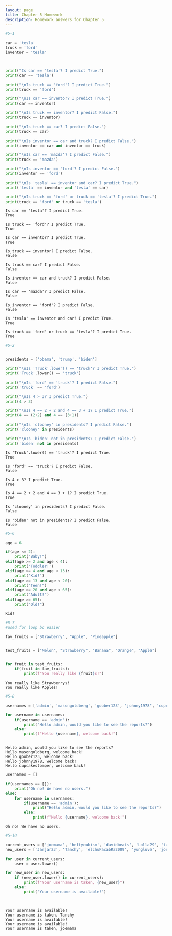 ```yaml
---
layout: page
title: Chapter 5 Homework
description: Homework answers for Chapter 5
---
```




```python
#5-1

car = 'tesla'
truck = 'ford'
inventor = 'tesla'



print("Is car == 'tesla'? I predict True.")
print(car == 'tesla')

print("\nIs truck == 'ford'? I predict True.")
print(truck == 'ford')

print("\nIs car == inventor? I predict True.")
print(car == inventor)

print("\nIs truck == inventor? I predict False.")
print(truck == inventor)

print("\nIs truck == car? I predict False.")
print(truck == car)

print("\nIs inventor == car and truck? I predict False.")
print(inventor == car and inventor == truck)

print("\nIs car == 'mazda'? I predict False.")
print(truck == 'mazda')

print("\nIs inventor == 'ford'? I predict False.")
print(inventor == 'ford')

print("\nIs 'tesla' == inventor and car? I predict True.")
print('tesla' == inventor and 'tesla' == car)

print("\nIs truck == 'ford' or truck == 'tesla'? I predict True.")
print(truck == 'ford' or truck == 'tesla')
```

    Is car == 'tesla'? I predict True.
    True
    
    Is truck == 'ford'? I predict True.
    True
    
    Is car == inventor? I predict True.
    True
    
    Is truck == inventor? I predict False.
    False
    
    Is truck == car? I predict False.
    False
    
    Is inventor == car and truck? I predict False.
    False
    
    Is car == 'mazda'? I predict False.
    False
    
    Is inventor == 'ford'? I predict False.
    False
    
    Is 'tesla' == inventor and car? I predict True.
    True
    
    Is truck == 'ford' or truck == 'tesla'? I predict True.
    True



```python
#5-2


presidents = ['obama', 'trump', 'biden']

print("\nIs 'Truck'.lower() == 'truck'? I predict True.")
print('Truck'.lower() == 'truck')

print("\nIs 'ford' == 'truck'? I predict False.")
print('truck' == 'ford')

print("\nIs 4 > 3? I predict True.")
print(4 > 3)

print("\nIs 4 == 2 + 2 and 4 == 3 + 1? I predict True.")
print(4 == (2+2) and 4 == (3+1))

print("\nIs 'clooney' in presidents? I predict False.")
print('clooney' in presidents)

print("\nIs 'biden' not in presidents? I predict False.")
print('biden' not in presidents)

```

    
    Is 'Truck'.lower() == 'truck'? I predict True.
    True
    
    Is 'ford' == 'truck'? I predict False.
    False
    
    Is 4 > 3? I predict True.
    True
    
    Is 4 == 2 + 2 and 4 == 3 + 1? I predict True.
    True
    
    Is 'clooney' in presidents? I predict False.
    False
    
    Is 'biden' not in presidents? I predict False.
    False



```python
#5-6

age = 6

if(age <= 2):
    print("Baby!")
elif(age >= 2 and age < 4):
    print('Toddler!')
elif(age >= 4 and age < 13):
    print('Kid!')
elif(age >= 13 and age < 20):
    print("Teen!")
elif(age >= 20 and age < 65):
    print("Adult!")
elif(age >= 65):
    print("Old!")
```

    Kid!



```python
#5-7
#used for loop bc easier

fav_fruits = ["Strawberry", "Apple", "Pineapple"]


test_fruits = ["Melon", "Strawberry", "Banana", "Orange", "Apple"]


for fruit in test_fruits:
    if(fruit in fav_fruits):
        print(f"You really like {fruit}s!")
```

    You really like Strawberrys!
    You really like Apples!



```python
#5-8

usernames = ['admin', 'masongoldberg', 'goober123', 'johnny1978', 'cupcakestomper']

for username in usernames:
    if(username == 'admin'):
        print("Hello admin, would you like to see the reports?")
    else:
        print(f"Hello {username}, welcome back!")



```

    Hello admin, would you like to see the reports?
    Hello masongoldberg, welcome back!
    Hello goober123, welcome back!
    Hello johnny1978, welcome back!
    Hello cupcakestomper, welcome back!



```python
usernames = []

if(usernames == []):
    print("Oh no! We have no users.")
else:
    for username in usernames:
        if(username == 'admin'):
            print("Hello admin, would you like to see the reports?")
        else:
            print(f"Hello {username}, welcome back!")
```

    Oh no! We have no users.



```python
#5-10

current_users = ['joemama', 'heftycubism', 'davidbeats', 'Lolla29', 'tanchy']
new_users = ['Jarjar23', 'Tanchy', 'elchuPacabRa2009', 'yungluve', 'joemama']

for user in current_users:
    user = user.lower()

for new_user in new_users:
    if (new_user.lower() in current_users):
        print(f"Your username is taken, {new_user}")
    else:
        print("Your username is available!")

    


```

    Your username is available!
    Your username is taken, Tanchy
    Your username is available!
    Your username is available!
    Your username is taken, joemama

